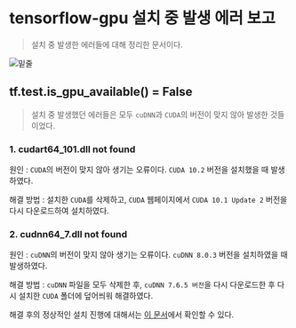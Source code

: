 # tensorflow-gpu 설치 중 발생 에러 보고

> 설치 중 발생한 에러들에 대해 정리한 문서이다. 

![밑줄](https://user-images.githubusercontent.com/58945760/95451120-49a78780-09a2-11eb-8159-cd7d4daf1a68.jpg)

## tf.test.is_gpu_available() = False

> 설치 중 발생했던 에러들은 모두 `cuDNN`과 `CUDA`의 버전이 맞지 않아 발생한 것들이었다.

### 1. cudart64_101.dll not found

원인 :  `CUDA`의 버전이 맞지 않아 생기는 오류이다.  `CUDA 10.2` 버전을 설치했을 때 발생하였다.  

해결 방법 : 설치한 `CUDA`를 삭제하고,  `CUDA` 웹페이지에서 `CUDA 10.1 Update 2` 버전을 다시 다운로드하여 설치하였다. 

### 2. cudnn64_7.dll not found

원인 : `cuDNN`의 버전이 맞지 않아 생기는 오류이다. `cuDNN 8.0.3` 버전을 설치하였을 때 발생하였다. 

해결 방법 : `cuDNN` 파일을 모두 삭제한 후, `cuDNN 7.6.5 버전`을 다시 다운로드한 후 다시 설치한 `CUDA` 폴더에 덮어씌워 해결하였다. 

해결 후의 정상적인 설치 진행에 대해서는 [이 문서](https://github.com/WinterBlue16/Function-for-work/blob/master/tensorflow-gpu%20%EC%82%AC%EC%9A%A9%ED%95%98%EA%B8%B0.md#tensorflow-gpu-%EC%82%AC%EC%9A%A9%ED%95%98%EA%B8%B0)에서 확인할 수 있다. 

